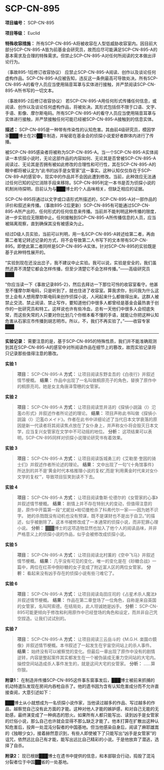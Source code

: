 # SCP-CN-895

**项目编号：** SCP-CN-895

**项目等级：** Euclid

**特殊收容措施：** 所有SCP-CN-895-A将被收容在人型低威胁收容室内。因目前大部分SCP-CN-895-A皆为前基金会研究员，故而应尽可能满足SCP-CN-895-A的基本需求及合理的特殊需求。但禁止SCP-CN-895-A对任何所阅读的文本做出评论行为。

（事故895-1后修订收容协议）
应禁止SCP-CN-895-A阅读、创作以及谈论任何虚构作品。SCP-CN-895-A应被告知，违反这一条例最高可导致处决。所有SCP-CN-895-A的看守人员应当使用隔音耳罩与实体进行接触，并严禁阅读SCP-CN-895-A所书写的一切文本。

（事故895-2后修订收容协议）
若SCP-CN-895-A用任何形式传播任何信息，或阅读、创作以及谈论任何虚构作品，将被处决。其形式包括但不限于口语、文字、手语、影像、摩尔斯电码。所有SCP-CN-895-A的看守人员应当使用隔音耳罩与实体进行接触，并严禁接触任何可能已经被SCP-CN-895-A接触到的信息实体。

**描述：** SCP-CN-895是一种带有传染性的认知危害。其由前4级研究员，模因学家███博士在20██年制造，并秘密在基金会的侦探小说爱好者群体内进行了传播。

被SCP-CN-895感染者将被称为SCP-CN-895-A。当一个SCP-CN-895-A实体阅读一本侦探小说时，无论这部作品的内容如何、无论其是否曾被SCP-CN-895-A阅读过、无论其是否拥有被如此修改的合理性和可行性，其在SCP-CN-895-A的眼中都将被认定为“此书的凶手是女管家”这一事实。这种认知仅仅存在于SCP-CN-89-A的感官中，现实中的作品并不会因此遭到修改。当前，此种效应无法通过任何已知的记忆消除手段来移除。SCP-CN-895判定一本书是否为侦探小说的机制尚待探明，目前认为与███博士的个人品味相关，但缺乏相应的证据。

SCP-CN-895将通过以文字或口语形式所描述的，SCP-CN-895-A对一部作品的评价和叙述来传播。（事故895-2后更新）SCP-CN-895有可能通过SCP-CN-895-A所产出的，任何形式的任何信息来传播。当前并不能判明这种传播的限度，进一步实验应无限期中止。任何接触到SCP-CN-895-A所传播信息的人员，应当被隔离观察，直到确保其没有被感染为止。

经过D级人员实验，当前可以判明，用一名SCP-CN-895-A转述给第二者，再由第二者笔记转述记录的方式，将不会导致第二人书写下的文本带有SCP-CN-895。即使此第二者同样是SCP-CN-895-A实体。针对SCP-CN-895的实验既是基于此种特性展开的。

“实验到现在还没出岔子，我不建议中止实验。我可以说，实验是安全的，我们虽然还弄不清楚它都会怎样传播，但至少清楚它不会怎样传播。”——高级研究员███

“你应当读一下《事故记录895-2》，然后去拜访一下那位可怜的收容室看守。他甚至不懂摩尔斯电码，只是听到了，就也住进了收容室。算我求你，别问我为什么这世上会有人想用摩尔斯电码来创作侦探小说，人闲起来什么都做得出来。这群人被禁止交流、禁止阅读、禁止写作，要知道他们中很多人都曾经是基金会最热衷于创作的一批研究员和特工。这样说也许有些冷血，总有一天他们中很多人会彻底失常，而这些失常的人只要对你比划几个你根本看不懂的手语，就能让你把这种认知危害从石家庄市传播到胡志明市。所以，不，我们不再实验了。”——收容专家███


---

**实验记录：** 
需要注意的是，基于SCP-CN-895的特殊性质，我们并不能准确观测到其在SCP-CN-895-A的感官中对所阅读作品在细节上的篡改，故而实验记录将只记录那些值得注意的篡改。

<strong>&#23454;&#39564; 1</strong>


> **项目：** SCP-CN-895-A
**方式：** 让项目阅读东野圭吾的《白夜行》并叙述情节梗概。
**结果：** 作品中出现了一名叫做桐原亮子的角色，替换了原作中的桐原亮司。她是女主角唐泽雪穗的女管家。
> 

<strong>&#23454;&#39564; 2</strong>


> **项目：** SCP-CN-895-A
**方式：** 让项目阅读笠井洁的《探偵小説論〈I〉氾濫の形式》并叙述作者所论述的理论。
**结果：** 项目声称此书叫做《探偵小説論〈I〉氾濫のメイド》。作者在此书中详细论述了当代日本文学衰落的原因是新一代读者将其阅读焦点放在了女仆身上，并声称女仆将会毁灭日本文学，应当复兴女管家在文学中不可动摇的地位。
**分析：** 这项结果可以表明，SCP-CN-895同样对侦探小说理论研究书有着效果。
> 

<strong>&#23454;&#39564; 3</strong>


> **项目：** SCP-CN-895-A
**方式：** 让项目阅读饭城勇三的《艾勒里·奎因的骑士们》并叙述作者所论述的理论。
**结果：** 文中出现了一句“《十角馆事件》所达到的并不是‘黄金时代本格推理小说的复权’,而是‘利用黄金时代来对女仆文学的复权’”，导致项目狂笑到读不下去。
> 

<strong>&#23454;&#39564; 4</strong>


> **项目：** SCP-CN-895-A
**方式：** 让项目阅读鲁斯·伦德尔的《女管家的心事》并叙述情节梗概。
**结果：** 剧情上并不存在特别大的变动，但值得注意的是，原作中开篇第一段“尤妮丝•帕切曼枪杀了科弗代尔一家——因为她不识字。 她的杀戮既没有动机也没有预谋，既不是谋财也不是出于自卫。”的描述，似乎被删除了。这本书被修改成了一本通常的侦探小说，而非犯罪心理小说。
**分析：** ███博士的这项造物显然也加入了他个人的阅读品味，并非严格意义上的侦探小说的作品，似乎会被修改成侦探小说。
> 

<strong>&#23454;&#39564; 5</strong>


> **项目：** SCP-CN-895-A
**方式：** 让项目阅读北村薰的《空中飞马》并叙述情节梗概。
**结果：** 几乎没有可见的变化，唯一的变化是在《砂糖合战》一篇中，两位在红茶中倒砂糖的女子变成了附近富人区的两位女管家。
**分析：** 看起来没有凶手存在的侦探小说有些刁难它了。
> 

<strong>&#23454;&#39564; 6</strong>


> **项目：** SCP-CN-895-A
**方式：** 让项目阅读岛田庄司的《占星术杀人魔法》并叙述情节梗概。
**结果：** 作品在第二章登场了一位角色，自称是来自英国的女管家，名叫阿索德。在结局处，此人坦诚她是凶手。
**分析：** SCP-CN-895可能更倾向于修改和利用原作中已经登场的角色和设定，而并非自己凭空捏造。让我们试试别的。
> 

<strong>&#23454;&#39564; 7</strong>


> **项目：** SCP-CN-895-A
**方式：** 让项目阅读三云岳斗的《M.G.H. 楽園の鏡像》并叙述情节梗概。本书叙述了一起发生在宇宙空间站上的杀人事件。
**结果：** 始终没有可以被察觉的变化。但最后一章出现了原作中没有的剧情逆转，内容是整起案件其实都发生在一个被伪装成无重力空间站的大宅内。操控空间站造成杀人事件发生的，就是这间大宅的女管家。
**分析：** ……算你狠。
> 

**附录1：** 在制造并传播SCP-CN-895这件事东窗事发后，███博士被前来抓捕的机动特遣队发现在房间内吞枪自杀了。他的遗书因为含有认知危害成分而不允许直接查阅，大意引述如下：

███博士从小就想成为一名侦探小说作家，当他读过越多的作品、写过越多的作品，越察觉自己没有此方面的才能。这种对他人才能的嫉妒感，和对自己无能的无助感，最终演变成了一种病态的怒火。如果所有人都只能写出、读到凶手是女管家的烂俗小说，那么自己也许就会显得不那么缺乏才能了。他本打算在扩散出这种认知危害后，投奔一处混沌分裂者的中国基地。但当他感染自身后，阅读了麻耶雄嵩的《独眼少女》，接着赫然意识到，有些人即使被下了只能写出“凶手是女管家”的诅咒，依然远比自己有才能，能写出远比自己精彩的小说。于是他放弃了潜逃，选择了自杀。

**附录2：** 现已根据███博士在遗书中提供的信息，和本部联合行动，捣毁了混沌分裂者位于中国██省的一处基地。

